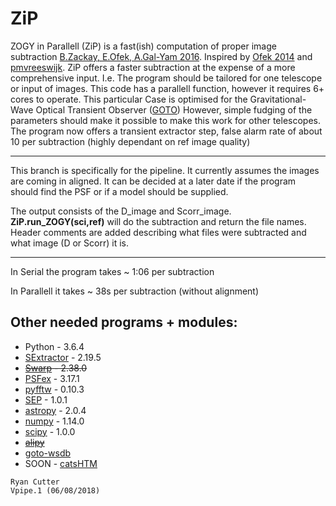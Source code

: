 # ZiP 

ZOGY in Parallell (ZiP) is a fast(ish) computation of proper image subtraction [B.Zackay, E.Ofek, A.Gal-Yam 2016](http://iopscience.iop.org/article/10.3847/0004-637X/830/1/27/pdf). Inspired by [Ofek 2014](http://adsabs.harvard.edu/abs/2014ascl.soft07005O) and [pmvreeswijk](https://github.com/pmvreeswijk/ZOGY). ZiP offers a faster subtraction at the expense of a more comprehensive input. I.e. The program should be tailored for one telescope or input of images. This code has a parallell function, however it requires 6+ cores to operate. This particular Case is optimised for the Gravitational-Wave Optical Transient Observer ([GOTO](https://goto-observatory.org/)) However, simple fudging of the parameters should make it possible to make this work for other telescopes. The program now offers a transient extractor step, false alarm rate of about 10 per subtraction (highly dependant on ref image quality)

---

This branch is specifically for the pipeline. It currently assumes the images are coming in aligned. It can be decided at a later date if the program should find the PSF or if a model should be supplied. 

The output consists of the D_image and Scorr_image. **ZiP.run_ZOGY(sci,ref)** will do the subtraction and return the file names. Header comments are added describing what files were subtracted and what image (D or Scorr) it is. 

---

In Serial the program takes ~ 1:06 per subtraction

In Parallell it takes ~ 38s per subtraction (without alignment)

## Other needed programs + modules:
* Python - 3.6.4
* [SExtractor](https://www.astromatic.net/software/sextractor) - 2.19.5
* ~~[Swarp](https://www.astromatic.net/software/swarp) - 2.38.0~~
* [PSFex](https://www.astromatic.net/software/psfex) - 3.17.1
* [pyfftw](https://hgomersall.github.io/pyFFTW/) - 0.10.3
* [SEP](http://sewpy.readthedocs.io/en/latest/) - 1.0.1
* [astropy](http://www.astropy.org/) - 2.0.4
* [numpy](http://www.numpy.org/) - 1.14.0
* [scipy](https://www.scipy.org/) - 1.0.0
* ~~[alipy](https://obswww.unige.ch/~tewes/alipy/)~~
* [goto-wsdb](https://github.com/GOTO-OBS/goto-wsdb/wiki)
* SOON - [catsHTM](https://github.com/maayane/catsHTM)
~~~~~~~~~~~~~~~~~~~~~~~~~~~~~~~~~~~~~~~~~
Ryan Cutter 
Vpipe.1 (06/08/2018)
~~~~~~~~~~~~~~~~~~~~~~~~~~~~~~~~~~~~~~~~~
